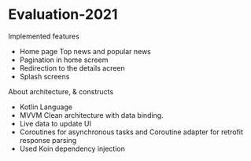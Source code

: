 # Evaluation-2021

Implemented features
- Home page Top news and popular news
- Pagination in home screem
- Redirection to the details acreen
- Splash screens

About architecture, & constructs
- Kotlin Language
- MVVM Clean architecture with data binding.
- Live data to update UI
- Coroutines for asynchronous tasks and Coroutine adapter for retrofit response parsing
- Used Koin dependency injection
